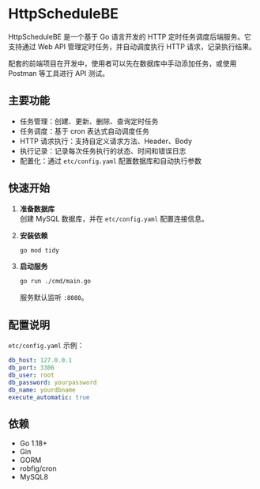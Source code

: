 # HttpScheduleBE

HttpScheduleBE 是一个基于 Go 语言开发的 HTTP 定时任务调度后端服务。它支持通过 Web API 管理定时任务，并自动调度执行 HTTP 请求，记录执行结果。

配套的前端项目在开发中，使用者可以先在数据库中手动添加任务，或使用 Postman 等工具进行 API 测试。

## 主要功能

- 任务管理：创建、更新、删除、查询定时任务
- 任务调度：基于 cron 表达式自动调度任务
- HTTP 请求执行：支持自定义请求方法、Header、Body
- 执行记录：记录每次任务执行的状态、时间和错误日志
- 配置化：通过 `etc/config.yaml` 配置数据库和自动执行参数

## 快速开始

1. **准备数据库**  
   创建 MySQL 数据库，并在 `etc/config.yaml` 配置连接信息。

2. **安装依赖**  
   ```bash
   go mod tidy
   ```

3. **启动服务**  
   ```bash
   go run ./cmd/main.go
   ```
   服务默认监听 `:8080`。

## 配置说明

`etc/config.yaml` 示例：
```yaml
db_host: 127.0.0.1
db_port: 3306
db_user: root
db_password: yourpassword
db_name: yourdbname
execute_automatic: true
```

## 依赖

- Go 1.18+
- Gin
- GORM
- robfig/cron
- MySQL8


